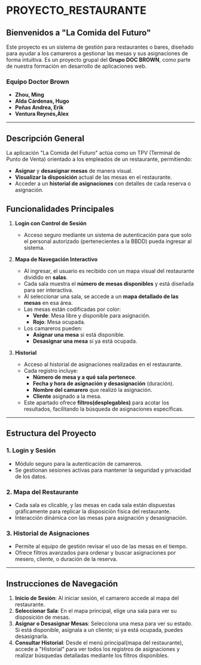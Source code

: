 # PROYECTO_RESTAURANTE

## Bienvenidos a "La Comida del Futuro"

Este proyecto es un sistema de gestión para restaurantes o bares, diseñado para ayudar a los camareros a gestionar las mesas y sus asignaciones de forma intuitiva. Es un proyecto grupal del **Grupo DOC BROWN**, como parte de nuestra formación en desarrollo de aplicaciones web.

### Equipo Doctor Brown
- **Zhou, Ming**
- **Alda Cárdenas, Hugo**
- **Peñas Andrea, Erik**
- **Ventura Reynés,Àlex**

---

## Descripción General

La aplicación "La Comida del Futuro" actúa como un TPV (Terminal de Punto de Venta) orientado a los empleados de un restaurante, permitiendo:
- **Asignar** y **desasignar mesas** de manera visual.
- **Visualizar la disposición** actual de las mesas en el restaurante.
- Acceder a un **historial de asignaciones** con detalles de cada reserva o asignación.

## Funcionalidades Principales

1. **Login con Control de Sesión**
   - Acceso seguro mediante un sistema de autenticación para que solo el personal autorizado (pertenecientes a la BBDD) pueda ingresar al sistema. 

2. **Mapa de Navegación Interactivo**
   - Al ingresar, el usuario es recibido con un mapa visual del restaurante dividido en **salas**.
   - Cada sala muestra el **número de mesas disponibles** y está diseñada para ser interactiva.
   - Al seleccionar una sala, se accede a un **mapa detallado de las mesas** en esa área.
   - Las mesas están codificadas por color:
     - **Verde**: Mesa libre y disponible para asignación.
     - **Rojo**: Mesa ocupada.
   - Los camareros pueden:
     - **Asignar una mesa** si está disponible.
     - **Desasignar una mesa** si ya está ocupada.

3. **Historial**
   - Acceso al historial de asignaciones realizadas en el restaurante.
   - Cada registro incluye:
     - **Número de mesa y a qué sala pertenece**.
     - **Fecha y hora de asignación y desasignación** (duración).
     - **Nombre del camarero** que realizó la asignación.
     - **Cliente** asignado a la mesa.
   - Este apartado ofrece **filtros(desplegables)** para acotar los resultados, facilitando la búsqueda de asignaciones específicas.

---

## Estructura del Proyecto

### 1. **Login y Sesión**
   - Módulo seguro para la autenticación de camareros.
   - Se gestionan sesiones activas para mantener la seguridad y privacidad de los datos.

### 2. **Mapa del Restaurante**
   - Cada sala es clicable, y las mesas en cada sala están dispuestas gráficamente para replicar la disposición física del restaurante.
   - Interacción dinámica con las mesas para asignación y desasignación.

### 3. **Historial de Asignaciones**
   - Permite al equipo de gestión revisar el uso de las mesas en el tiempo.
   - Ofrece filtros avanzados para ordenar y buscar asignaciones por mesero, cliente, o duración de la reserva.

---

## Instrucciones de Navegación

1. **Inicio de Sesión**: Al iniciar sesión, el camarero accede al mapa del restaurante.
2. **Seleccionar Sala**: En el mapa principal, elige una sala para ver su disposición de mesas.
3. **Asignar o Desasignar Mesas**: Selecciona una mesa para ver su estado. Si está disponible, asígnala a un cliente; si ya está ocupada, puedes desasignarla.
4. **Consultar Historial**: Desde el menú principal(mapa del restaurante), accede a "Historial" para ver todos los registros de asignaciones y realizar búsquedas detalladas mediante los filtros disponibles.

